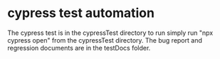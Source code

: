 # cypress test automation
The cypress test is in the cypressTest directory to run simply run "npx cypress open" from the cypressTest directory.
The bug report and regression documents are in the testDocs folder.
